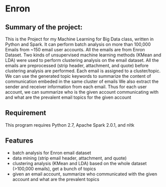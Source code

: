 # **Enron**

## **Summary of the project:**

This is the Project for my Machine Learning for Big Data class, written in Python and Spark.
It can perform batch analysis on more than 100,000 Emails from ~150 email user accounts. All the emails are
from Enron Dataset. 
Two kinds of unsupervised machine learning methods (KMean and LDA) were used to perform clustering analysis
on the email dataset. All the emails are preprocessed (strip header, attachment, and quote) before clustering
analysis are performed. Each email is assigned to a cluster/topic. We can use the generated topic keywords to
summarize the content of communication embeded in the same cluster of emails
We also extract the sender and receiver information from each email. Thus for each user account, we can summarize
who is the given account communicating with and what are the prevalent email topics for the given account 

## **Requirement**

This program requires Python 2.7, Apache Spark 2.0.1, and nltk

## **Features**
* batch analysis for Enron email dataset
* data mining (strip email header, attachment, and quote)
* clustering analysis (KMean and LDA) based on the whole dataset (>100,000 emails), get a bunch of topics
* given an email account, summarize who communicated with the given account and what are the prevalent topics